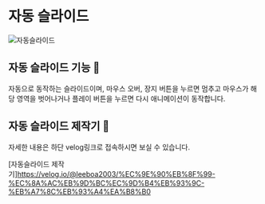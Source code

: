 ﻿# 자동 슬라이드

![자동슬라이드](https://github.com/leeboa2005/River_Slider/assets/71476841/5f68ef83-5842-42be-b7f0-ec0441696b61)

## 자동 슬라이드 기능 🔁

자동으로 동작하는 슬라이드이며, 마우스 오버, 장지 버튼을 누르면 멈추고 마우스가 해당 영역을 벗어나거나 플레이 버튼을 누르면 다시 애니메이션이 동작합니다.


## 자동 슬라이드 제작기 🫠

자세한 내용은 하단 velog링크로 접속하시면 보실 수 있습니다.

[자동슬라이드 제작기]https://velog.io/@leeboa2003/%EC%9E%90%EB%8F%99-%EC%8A%AC%EB%9D%BC%EC%9D%B4%EB%93%9C-%EB%A7%8C%EB%93%A4%EA%B8%B0
